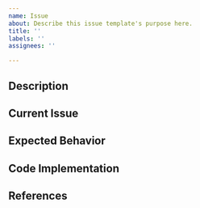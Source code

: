 ```yaml
---
name: Issue
about: Describe this issue template's purpose here.
title: ''
labels: ''
assignees: ''

---
```


## Description

## Current Issue

## Expected Behavior

## Code Implementation

## References
